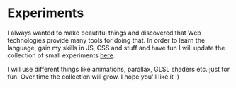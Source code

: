 # Experiments


I always wanted to make beautiful things and discovered that Web technologies provide many tools for doing that. In order to learn the language, gain my skills in JS, CSS and stuff and have fun I will update the collection of small experiments [here](https://elite174.github.io/experiments/#/). 

I will use different things like animations, parallax, GLSL shaders etc. just for fun. Over time the collection will grow. I hope you'll like it :)
